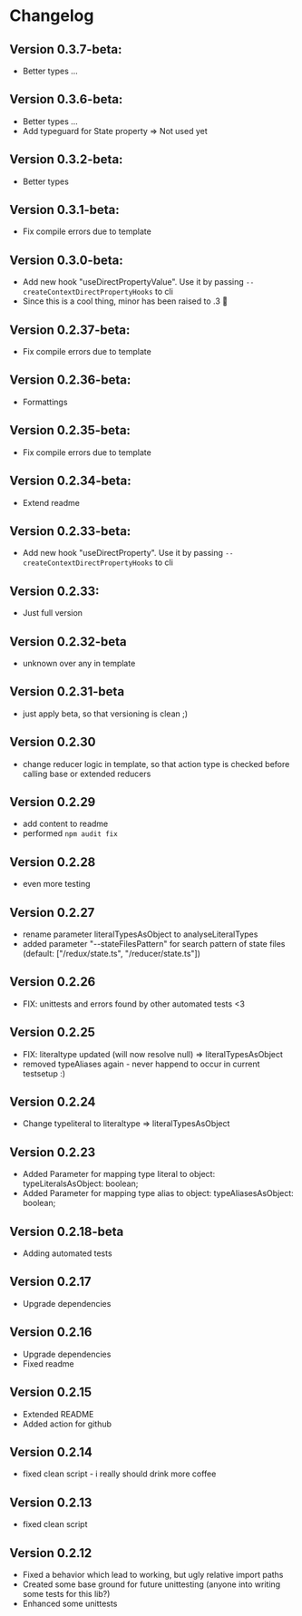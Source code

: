 # Changelog 

## Version 0.3.7-beta:
- Better types ...

## Version 0.3.6-beta:
- Better types ...
- Add typeguard for State property => Not used yet

## Version 0.3.2-beta:
- Better types 

## Version 0.3.1-beta:
- Fix compile errors due to template 

## Version 0.3.0-beta:
- Add new hook "useDirectPropertyValue". Use it by passing ```--createContextDirectPropertyHooks``` to cli
- Since this is a cool thing, minor has been raised to .3 🎉

## Version 0.2.37-beta:
- Fix compile errors due to template 

## Version 0.2.36-beta:
- Formattings 

## Version 0.2.35-beta:
- Fix compile errors due to template 

## Version 0.2.34-beta:
- Extend readme 

## Version 0.2.33-beta:
- Add new hook "useDirectProperty". Use it by passing ```--createContextDirectPropertyHooks``` to cli

## Version 0.2.33:
- Just full version

## Version 0.2.32-beta
- unknown over any in template

## Version 0.2.31-beta
- just apply beta, so that versioning is clean ;)

## Version 0.2.30
- change reducer logic in template, so that action type is checked before calling base or extended reducers

## Version 0.2.29
- add content to readme
- performed ```npm audit fix```

## Version 0.2.28
- even more testing

## Version 0.2.27
- rename parameter literalTypesAsObject to analyseLiteralTypes
- added parameter "--stateFilesPattern" for search pattern of state files (default:  ["/redux/state.ts", "/reducer/state.ts"])

## Version 0.2.26
- FIX: unittests and errors found by other automated tests <3

## Version 0.2.25
- FIX: literaltype updated (will now resolve null) => literalTypesAsObject
- removed typeAliases again - never happend to occur in current testsetup :)

## Version 0.2.24
- Change typeliteral to literaltype => literalTypesAsObject

## Version 0.2.23
- Added Parameter for mapping type literal to object: typeLiteralsAsObject: boolean;
- Added Parameter for mapping type alias to object: typeAliasesAsObject: boolean;

## Version 0.2.18-beta
- Adding automated tests

## Version 0.2.17
- Upgrade dependencies

## Version 0.2.16
- Upgrade dependencies
- Fixed readme

## Version 0.2.15
- Extended README
- Added action for github

## Version 0.2.14
- fixed clean script - i really should drink more coffee

## Version 0.2.13
- fixed clean script

## Version 0.2.12
- Fixed a behavior which lead to working, but ugly relative import paths
- Created some base ground for future unittesting (anyone into writing some tests for this lib?)
- Enhanced some unittests